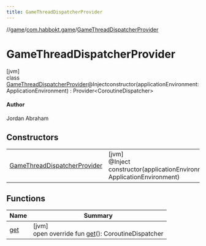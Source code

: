 ```yaml
---
title: GameThreadDispatcherProvider
---
```

//[game](../../../index.html)/[com.habbokt.game](../index.html)/[GameThreadDispatcherProvider](index.html)



# GameThreadDispatcherProvider



[jvm]\
class [GameThreadDispatcherProvider](index.html)@Injectconstructor(applicationEnvironment: ApplicationEnvironment) : Provider&lt;CoroutineDispatcher&gt; 

#### Author



Jordan Abraham



## Constructors


| | |
|---|---|
| [GameThreadDispatcherProvider](-game-thread-dispatcher-provider.html) | [jvm]<br>@Inject<br>constructor(applicationEnvironment: ApplicationEnvironment) |


## Functions


| Name | Summary |
|---|---|
| [get](get.html) | [jvm]<br>open override fun [get](get.html)(): CoroutineDispatcher |

